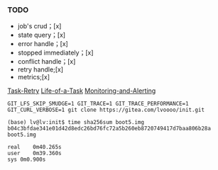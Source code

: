 ### TODO

- job's crud；[x]
- state query；[x]
- error handle；[x]
- stopped immediately；[x]
- conflict handle；[x]
- retry handle;[x]
- metrics;[x]

[Task-Retry](https://github.com/hibiken/asynq/wiki/Task-Retry)
[Life-of-a-Task](https://github.com/hibiken/asynq/wiki/Life-of-a-Task)
[Monitoring-and-Alerting](https://github.com/hibiken/asynq/wiki/Monitoring-and-Alerting)



```shell
GIT_LFS_SKIP_SMUDGE=1 GIT_TRACE=1 GIT_TRACE_PERFORMANCE=1 GIT_CURL_VERBOSE=1 git clone https://gitea.com/lvoooo/init.git

(base) lv@lv:init$ time sha256sum boot5.img 
b04c3bfdae341e01d42d8edc26bd76fc72a5b260eb8720749417d7baa806b28a  boot5.img

real	0m40.265s
user	0m39.360s
sys	0m0.900s
```